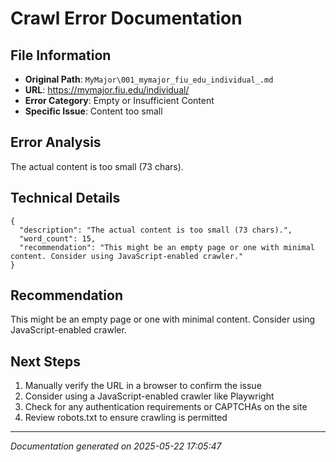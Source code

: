 # Crawl Error Documentation

## File Information
- **Original Path**: `MyMajor\001_mymajor_fiu_edu_individual_.md`
- **URL**: https://mymajor.fiu.edu/individual/
- **Error Category**: Empty or Insufficient Content
- **Specific Issue**: Content too small

## Error Analysis
The actual content is too small (73 chars).

## Technical Details
```
{
  "description": "The actual content is too small (73 chars).",
  "word_count": 15,
  "recommendation": "This might be an empty page or one with minimal content. Consider using JavaScript-enabled crawler."
}
```

## Recommendation
This might be an empty page or one with minimal content. Consider using JavaScript-enabled crawler.

## Next Steps
1. Manually verify the URL in a browser to confirm the issue
2. Consider using a JavaScript-enabled crawler like Playwright
3. Check for any authentication requirements or CAPTCHAs on the site
4. Review robots.txt to ensure crawling is permitted

---
*Documentation generated on 2025-05-22 17:05:47*
